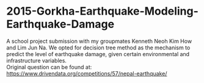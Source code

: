 # 2015-Gorkha-Earthquake-Modeling-Earthquake-Damage
A school project submission with my groupmates Kenneth Neoh Kim How and Lim Jun Na. We opted for decision tree method as the mechanism to predict the level of earthquake damage, given certain environmental and infrastructure variables. \
Original question can be found at: https://www.drivendata.org/competitions/57/nepal-earthquake/


